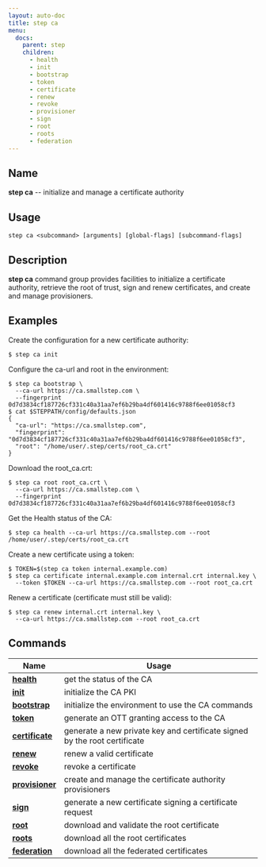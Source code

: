 ```yaml
---
layout: auto-doc
title: step ca
menu:
  docs:
    parent: step
    children:
      - health
      - init
      - bootstrap
      - token
      - certificate
      - renew
      - revoke
      - provisioner
      - sign
      - root
      - roots
      - federation
---
```


## Name
**step ca** -- initialize and manage a certificate authority

## Usage

```raw
step ca <subcommand> [arguments] [global-flags] [subcommand-flags]
```

## Description

**step ca** command group provides facilities to initialize a certificate
authority, retrieve the root of trust, sign and renew certificates, and create
and manage provisioners.

## Examples

Create the configuration for a new certificate authority:
```shell
$ step ca init
```

Configure the ca-url and root in the environment:
```shell
$ step ca bootstrap \
  --ca-url https://ca.smallstep.com \
  --fingerprint 0d7d3834cf187726cf331c40a31aa7ef6b29ba4df601416c9788f6ee01058cf3
$ cat $STEPPATH/config/defaults.json
{
  "ca-url": "https://ca.smallstep.com",
  "fingerprint": "0d7d3834cf187726cf331c40a31aa7ef6b29ba4df601416c9788f6ee01058cf3",
  "root": "/home/user/.step/certs/root_ca.crt"
}
```

Download the root_ca.crt:
```shell
$ step ca root root_ca.crt \
  --ca-url https://ca.smallstep.com \
  --fingerprint 0d7d3834cf187726cf331c40a31aa7ef6b29ba4df601416c9788f6ee01058cf3
```

Get the Health status of the CA:
```shell
$ step ca health --ca-url https://ca.smallstep.com --root /home/user/.step/certs/root_ca.crt
```

Create a new certificate using a token:
```shell
$ TOKEN=$(step ca token internal.example.com)
$ step ca certificate internal.example.com internal.crt internal.key \
  --token $TOKEN --ca-url https://ca.smallstep.com --root root_ca.crt
```

Renew a certificate (certificate must still be valid):
```shell
$ step ca renew internal.crt internal.key \
  --ca-url https://ca.smallstep.com --root root_ca.crt
```

## Commands


| Name | Usage |
|---|---|
| **[health](health/)** | get the status of the CA |
| **[init](init/)** | initialize the CA PKI |
| **[bootstrap](bootstrap/)** | initialize the environment to use the CA commands |
| **[token](token/)** | generate an OTT granting access to the CA |
| **[certificate](certificate/)** | generate a new private key and certificate signed by the root certificate |
| **[renew](renew/)** | renew a valid certificate |
| **[revoke](revoke/)** | revoke a certificate |
| **[provisioner](provisioner/)** | create and manage the certificate authority provisioners |
| **[sign](sign/)** | generate a new certificate signing a certificate request |
| **[root](root/)** | download and validate the root certificate |
| **[roots](roots/)** | download all the root certificates |
| **[federation](federation/)** | download all the federated certificates |

